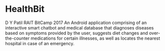 # HealthBit
D Y Patil RAIT BitCamp 2017
An Android application comprising of an interactive smart chatbot and medical database that diagnoses diseases based on symptoms provided by the user, suggests diet changes and over-the-counter medications for certain illnesses, as well as locates the nearest hospital in case of an emergency.
